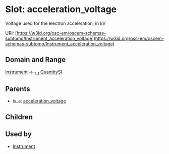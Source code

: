 
# Slot: acceleration_voltage

Voltage used for the electron acceleration, in kV

URI: [https://w3id.org/osc-em/oscem-schemas-subtomo/Instrument_acceleration_voltage](https://w3id.org/osc-em/oscem-schemas-subtomo/Instrument_acceleration_voltage)


## Domain and Range

[Instrument](Instrument.md) &#8594;  <sub>1..1</sub> [QuantitySI](QuantitySI.md)

## Parents

 *  is_a: [acceleration_voltage](acceleration_voltage.md)

## Children


## Used by

 * [Instrument](Instrument.md)
